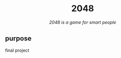 <h1 align="center">
    2048
</h1>
<h6 align="center">
    2048 is a game for smart people
</h6>

## purpose
final project